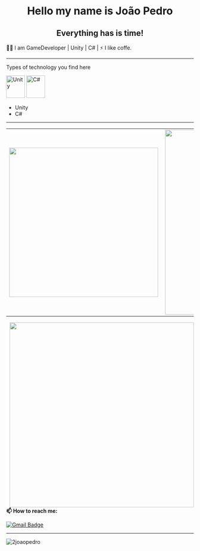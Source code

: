 <!-- BEGIN -->

<h1 align="center"> Hello my name is João Pedro</h1>
<h2 align="center">Everything has is time!</h2>
👨‍💻 I am GameDeveloper | Unity | C# |
⚡ I like coffe.
  
---
  
  
Types of technology you find here
<p align="left">
  <img src="https://cdn.jsdelivr.net/gh/devicons/devicon/icons/unity/unity-original.svg" alt="Unity" width="50" height="60"/></svg>
  <img src="https://cdn.jsdelivr.net/gh/devicons/devicon/icons/csharp/csharp-original.svg" alt="C#" width="50" height="60"/></svg>
</p>

- Unity
- C#
---

<center>
  <table>
    <tr>
      <td><img width="400px" align="left" src="https://github-readme-stats.vercel.app/api/top-langs/?username=2joaopedro&hide=html&layout=compact&theme=radical" /></td>
      <td><img width="495px" align="left" src="https://github-readme-stats.vercel.app/api?username=2joaopedro&theme=radical&show_icons=true"/></td>
    </tr>   
  </table>
</center>
 <td><img width="495px" align="right" src=https://cdn.discordapp.com/attachments/653002831170895874/901614843407265812/7d99e305758e0b93632128b945c0f4c2.gif

---

**📫 How to reach me:**
  
[![Gmail Badge](https://img.shields.io/badge/-joao.pedro.franchini.4@gmail.com-0f3d8c?style=flat-square&logo=Gmail&logoColor=white&link=mailto:joao.pedro.franchini.4@gmail.com)](mailto:joao.pedro.franchini.4@gmail.com)
 

---
<p align="left"> <img src="https://komarev.com/ghpvc/?username=2joaopedro" alt="2joaopedro" /> </p>

<!-- END-->
